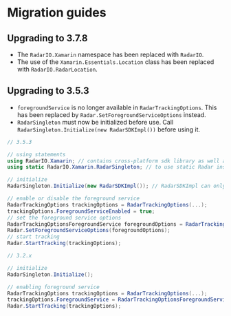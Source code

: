 ﻿# Migration guides

## Upgrading to 3.7.8

- The `RadarIO.Xamarin` namespace has been replaced with `RadarIO`.
- The use of the `Xamarin.Essentials.Location` class has been replaced with `RadarIO.RadarLocation`.

## Upgrading to 3.5.3

- `foregroundService` is no longer available in `RadarTrackingOptions`. This has been replaced by `Radar.SetForegroundServiceOptions` instead.
- `RadarSingleton` must now be initialized before use. Call `RadarSingleton.Initialize(new RadarSDKImpl())` before using it.

```c#
// 3.5.3

// using statements
using RadarIO.Xamarin; // contains cross-platform sdk library as well as platform-specific RadarSDKImpl
using static RadarIO.Xamarin.RadarSingleton; // to use static Radar instance

// initialize
RadarSingleton.Initialize(new RadarSDKImpl()); // RadarSDKImpl can only be constructed from an Android or iOS project, not a NetStandard project

// enable or disable the foreground service
RadarTrackingOptions trackingOptions = RadarTrackingOptions(...);
trackingOptions.ForegroundServiceEnabled = true;
// set the foreground service options
RadarTrackingOptionsForegroundService foregroundOptions = RadarTrackingOptionsForegroundService(...);
Radar.SetForegroundServiceOptions(foregroundOptions);
// start tracking
Radar.StartTracking(trackingOptions);
```

```c#
// 3.2.x

// initialize
RadarSingleton.Initialize();

// enabling foreground service
RadarTrackingOptions trackingOptions = RadarTrackingOptions(...);
trackingOptions.ForegroundService = RadarTrackingOptionsForegroundService(...);
Radar.StartTracking(trackingOptions);
```
